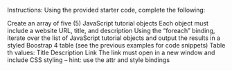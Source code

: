 Instructions:
Using the provided starter code, complete the following:

Create an array of five (5) JavaScript tutorial objects
Each object must include a website URL, title, and description
Using the “foreach” binding, iterate over the list of JavaScript tutorial objects and output the results in a styled Boostrap 4 table (see the previous examples for code snippets)
Table th values:
Title
Description
Link
The link must open in a new window and include CSS styling – hint: use the attr and style bindings
